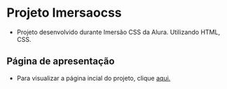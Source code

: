 # Projeto Imersaocss
- Projeto desenvolvido durante Imersão CSS da Alura. Utilizando HTML, CSS.

## Página de apresentação
- Para visualizar a página incial do projeto, clique [aqui.](https://fagnercsouza.github.io/imersaocss/)
